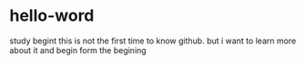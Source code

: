 # hello-word
study begint
this is not the first time to know github.
but i want to learn more about it and begin form the begining
